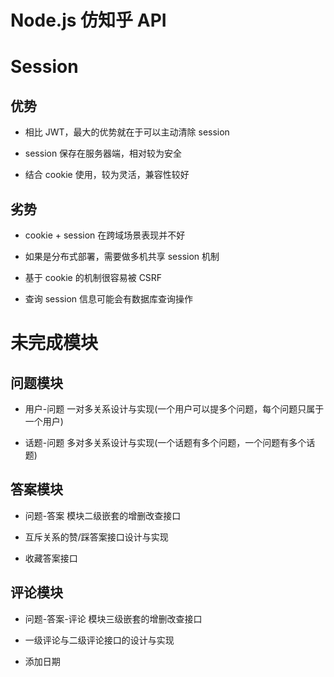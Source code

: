 # Node.js 仿知乎 API

# Session

## 优势

* 相比 JWT，最大的优势就在于可以主动清除 session

* session 保存在服务器端，相对较为安全

* 结合 cookie 使用，较为灵活，兼容性较好

## 劣势

* cookie + session 在跨域场景表现并不好

* 如果是分布式部署，需要做多机共享 session 机制

* 基于 cookie 的机制很容易被 CSRF

* 查询 session 信息可能会有数据库查询操作

# 未完成模块

## 问题模块

* 用户-问题 一对多关系设计与实现(一个用户可以提多个问题，每个问题只属于一个用户)

* 话题-问题 多对多关系设计与实现(一个话题有多个问题，一个问题有多个话题)

## 答案模块

* 问题-答案 模块二级嵌套的增删改查接口

* 互斥关系的赞/踩答案接口设计与实现

* 收藏答案接口

## 评论模块

* 问题-答案-评论 模块三级嵌套的增删改查接口

* 一级评论与二级评论接口的设计与实现 

* 添加日期

